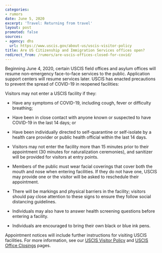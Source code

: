 ```yaml
---
categories:
- rumors
date: June 5, 2020
excerpt: 'Travel: Returning from travel'
layout: post
promoted: false
sources:
- agency: dhs
  url: https://www.uscis.gov/about-us/uscis-visitor-policy
title: Are US Citizenship and Immigration Services offices open?
redirect_from: /rumors/are-uscis-offices-closed-for-covid/
---
```

Beginning June 4, 2020, certain USCIS field offices and asylum offices will resume non-emergency face-to-face services to the public. Application support centers will resume services later. USCIS has enacted precautions to prevent the spread of COVID-19 in reopened facilities:

Visitors may not enter a USCIS facility if they:

- Have any symptoms of COVID-19, including cough, fever or difficulty breathing;

- Have been in close contact with anyone known or suspected to have COVID-19 in the last 14 days; or

- Have been individually directed to self-quarantine or self-isolate by a health care provider or public health official within the last 14 days.

- Visitors may not enter the facility more than 15 minutes prior to their appointment (30 minutes for naturalization ceremonies), and sanitizer will be provided for visitors at entry points.

- Members of the public must wear facial coverings that cover both the mouth and nose when entering facilities. If they do not have one, USCIS may provide one or the visitor will be asked to reschedule their appointment.

- There will be markings and physical barriers in the facility; visitors should pay close attention to these signs to ensure they follow social distancing guidelines.

- Individuals may also have to answer health screening questions before entering a facility.

- Individuals are encouraged to bring their own black or blue ink pens.

Appointment notices will include further instructions for visiting USCIS facilities. For more information, see our [USCIS Visitor Policy](https://www.uscis.gov/about-us/uscis-visitor-policy) and [USCIS Office Closings](https://www.uscis.gov/about-us/uscis-office-closings) pages.
